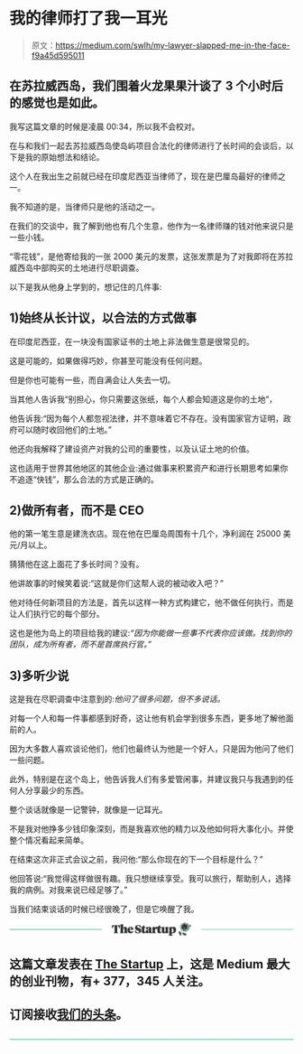 # 我的律师打了我一耳光

> 原文：<https://medium.com/swlh/my-lawyer-slapped-me-in-the-face-f9a45d595011>

## 在苏拉威西岛，我们围着火龙果果汁谈了 3 个小时后的感觉也是如此。

我写这篇文章的时候是凌晨 00:34，所以我不会校对。

在与和我们一起去苏拉威西岛使岛屿项目合法化的律师进行了长时间的会谈后，以下是我的原始想法和结论。

这个人在我出生之前就已经在印度尼西亚当律师了，现在是巴厘岛最好的律师之一。

我不知道的是，当律师只是他的活动之一。

在我们的交谈中，我了解到他也有几个生意，他作为一名律师赚的钱对他来说只是一些小钱。

“零花钱”，是他寄给我的一张 2000 美元的发票，这张发票是为了对我即将在苏拉威西岛中部购买的土地进行尽职调查。

以下是我从他身上学到的，想记住的几件事:

## 1)始终从长计议，以合法的方式做事

在印度尼西亚，在一块没有国家证书的土地上非法做生意是很常见的。

这是可能的，如果做得巧妙，你甚至可能没有任何问题。

但是你也可能有一些，而自满会让人失去一切。

当其他人告诉我“别担心，你只需要这张纸，每个人都会知道这是你的土地”，

他告诉我:“因为每个人都忽视法律，并不意味着它不存在。没有国家官方证明，政府可以随时收回他们的土地。”

他还向我解释了建设资产对我的公司的重要性，以及认证土地的价值。

这也适用于世界其他地区的其他企业:通过做事来积累资产和进行长期思考如果你不追逐“快钱”，那么合法的方式是正确的。

## 2)做所有者，而不是 CEO

他的第一笔生意是建洗衣店。现在他在巴厘岛周围有十几个，净利润在 25000 美元/月以上。

猜猜他在这上面花了多长时间？没有。

他讲故事的时候笑着说:“这就是你们这帮人说的被动收入吧？”

他对待任何新项目的方法是，首先以这样一种方式构建它，他不做任何执行，而是让人们执行它的每个部分。

这也是他为岛上的项目给我的建议:*“因为你能做一些事不代表你应该做。找到你的团队，成为所有者，而不是首席执行官。”*

## 3)多听少说

这是我在尽职调查中注意到的:*他问了很多问题，但不多说话。*

对每一个人和每一件事都感到好奇，这让他有机会学到很多东西，更多地了解他面前的人。

因为大多数人喜欢谈论他们，他们也最终认为他是一个好人，只是因为他问了他们一些问题。

此外，特别是在这个岛上，他告诉我人们有多爱管闲事，并建议我只与我遇到的任何人分享最少的东西。

整个谈话就像是一记警钟，就像是一记耳光。

不是我对他挣多少钱印象深刻，而是我喜欢他的精力以及他如何将大事化小。并使整个情况看起来简单。

在结束这次非正式会议之前，我问他:“那么你现在的下一个目标是什么？”

他回答说:“我觉得这样做很有趣。我只想继续享受。我可以旅行，帮助别人，选择我的病例。对我来说已经足够了。”

当我们结束谈话的时候已经很晚了，但是它唤醒了我。

[![](img/308a8d84fb9b2fab43d66c117fcc4bb4.png)](https://medium.com/swlh)

## 这篇文章发表在 [The Startup](https://medium.com/swlh) 上，这是 Medium 最大的创业刊物，有+ 377，345 人关注。

## 订阅接收[我们的头条](http://growthsupply.com/the-startup-newsletter/)。

[![](img/b0164736ea17a63403e660de5dedf91a.png)](https://medium.com/swlh)